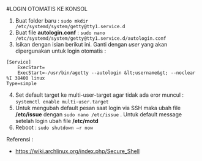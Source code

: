 #LOGIN OTOMATIS KE KONSOL
1.	Buat folder baru : `sudo mkdir /etc/systemd/system/getty@tty1.service.d`
2.	Buat file **autologin.conf** : `sudo nano /etc/systemd/system/getty@tty1.service.d/autologin.conf`
3.	Isikan dengan isian berikut ini. Ganti **<username>** dengan *user* yang akan dipergunakan untuk login otomatis :
```
[Service]
	ExecStart=
	ExecStart=-/usr/bin/agetty --autologin &lt;username&gt; --noclear %I 38400 linux
Type=simple
```
4.	Set default target ke multi-user-target agar tidak ada eror muncul :
`systemctl enable multi-user.target`
5.	Untuk mengubah default pesan saat login via SSH maka ubah file **/etc/issue** dengan `sudo nano /etc/issue` . Untuk default message setelah login ubah file **/etc/motd**
6.	Reboot : `sudo shutdown –r now`

Referensi :
 - https://wiki.archlinux.org/index.php/Secure_Shell
